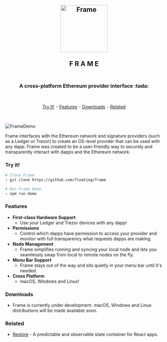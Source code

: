 <h2 align="center">
  <br>
  <img src="https://record.nyc3.digitaloceanspaces.com/FrameLogo512.png" alt="Frame" width="150">
  <br>
  <br>
  F R A M E
  <br>
  <br>
</h2>

<h3 align="center">A cross-platform Ethereum provider interface :tada:</h3>
<br>
<p align="center">
  <a href="#try-it">Try It!</a> ⁃
  <a href="#features">Features</a> ⁃
  <a href="#downloads">Downloads</a> ⁃
  <a href="#related">Related</a>
</p>
<br>

![FrameDemo](https://record.nyc3.digitaloceanspaces.com/FrameDemoMicro.gif)

Frame interfaces with the Ethereum network and signature providers (such as a Ledger or Trezor) to create an OS-level provider that can be used with any dapp. Frame was created to be a user-friendly way to securely and transparently interact with dapps and the Ethereum network.

### Try it!
```bash
# Clone Frame
› git clone https://github.com/floating/frame

# Run Frame Demo
› npm run demo
```

### Features
- **First-class Hardware Support**
  - Use your Ledger and Trezor devices with any dapp!
- **Permissions**
  - Control which dapps have permission to access your provider and monitor with full transparency what requests dapps are making.
- **Node Management**
  - Frame simplifies running and syncing your local node and lets you seamlessly swap from local to remote nodes on the fly.
- **Menu Bar Support**
  - Frame stays out of the way and sits quietly in your menu bar until it's needed.
- **Cross Platform**
  - macOS, Windows and Linux!
  
### Downloads
  - Frame is currently under development. macOS, Windows and Linux distributions will be made available soon.

### Related
  - [Restore](https://github.com/floating/restore) - A predictable and observable state container for React apps.
